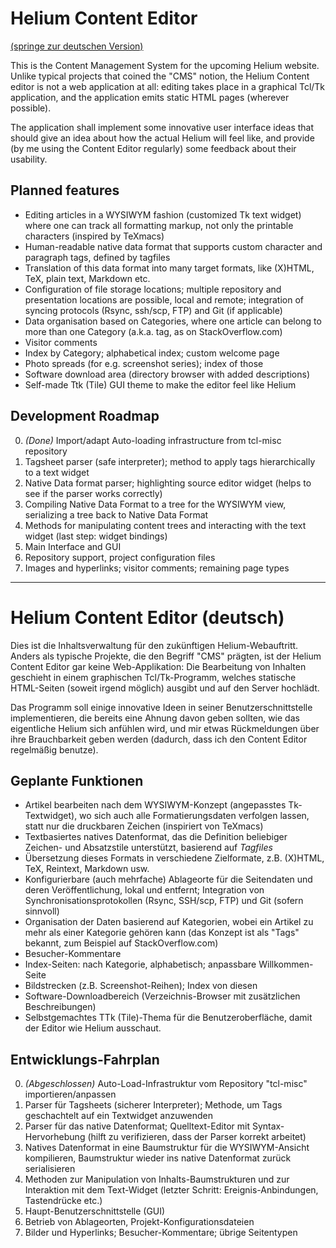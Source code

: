 Helium Content Editor
=====================

[(springe zur deutschen Version)](#helium-content-editor-deutsch)

This is the Content Management System for the upcoming Helium website.
Unlike typical projects that coined the "CMS" notion, the Helium
Content editor is not a web application at all: editing takes place
in a graphical Tcl/Tk application, and the application emits static
HTML pages (wherever possible).

The application shall implement some innovative user interface ideas
that should give an idea about how the actual Helium will feel like,
and provide (by me using the Content Editor regularly) some feedback
about their usability.

Planned features
----------------

* Editing articles in a WYSIWYM fashion (customized Tk text widget)
  where one can track all formatting markup, not only the printable
  characters (inspired by TeXmacs)
* Human-readable native data format that supports custom character
  and paragraph tags, defined by tagfiles
* Translation of this data format into many target formats, like
  (X)HTML, TeX, plain text, Markdown etc.
* Configuration of file storage locations; multiple repository
  and presentation locations are possible, local and remote;
  integration of syncing protocols (Rsync, ssh/scp, FTP) and Git
  (if applicable)
* Data organisation based on Categories, where one article can belong
  to more than one Category (a.k.a. tag, as on StackOverflow.com)
* Visitor comments
* Index by Category; alphabetical index; custom welcome page
* Photo spreads (for e.g. screenshot series); index of those
* Software download area (directory browser with added descriptions)
* Self-made Ttk (Tile) GUI theme to make the editor feel like Helium

Development Roadmap
-------------------
0. _(Done)_ Import/adapt Auto-loading infrastructure from tcl-misc repository
1. Tagsheet parser (safe interpreter); method to apply tags
   hierarchically to a text widget
2. Native Data format parser; highlighting source editor widget
   (helps to see if the parser works correctly)
3. Compiling Native Data Format to a tree for the WYSIWYM view,
   serializing a tree back to Native Data Format
4. Methods for manipulating content trees and interacting with
   the text widget (last step: widget bindings)
5. Main Interface and GUI
6. Repository support, project configuration files
7. Images and hyperlinks; visitor comments; remaining page types

-----------------------------------------------------------------------------

Helium Content Editor (deutsch)
===============================

Dies ist die Inhaltsverwaltung für den zukünftigen Helium-Webauftritt.
Anders als typische Projekte, die den Begriff "CMS" prägten, ist
der Helium Content Editor gar keine Web-Applikation: Die Bearbeitung
von Inhalten geschieht in einem graphischen Tcl/Tk-Programm, welches
statische HTML-Seiten (soweit irgend möglich) ausgibt und auf den
Server hochlädt.

Das Programm soll einige innovative Ideen in seiner Benutzerschnittstelle
implementieren, die bereits eine Ahnung davon geben sollten, wie das
eigentliche Helium sich anfühlen wird, und mir etwas Rückmeldungen über
ihre Brauchbarkeit geben werden (dadurch, dass ich den Content Editor
regelmäßig benutze).

Geplante Funktionen
-------------------

* Artikel bearbeiten nach dem WYSIWYM-Konzept (angepasstes Tk-Textwidget),
  wo sich auch alle Formatierungsdaten verfolgen lassen, statt nur die
  druckbaren Zeichen (inspiriert von TeXmacs)
* Textbasiertes natives Datenformat, das die Definition beliebiger
  Zeichen- und Absatzstile unterstützt, basierend auf _Tagfiles_
* Übersetzung dieses Formats in verschiedene Zielformate, z.B. (X)HTML,
  TeX, Reintext, Markdown usw.
* Konfigurierbare (auch mehrfache) Ablageorte für die Seitendaten und deren
  Veröffentlichung, lokal und entfernt; Integration von
  Synchronisationsprotokollen (Rsync, SSH/scp, FTP) und Git (sofern sinnvoll)
* Organisation der Daten basierend auf Kategorien, wobei ein Artikel zu mehr
  als einer Kategorie gehören kann (das Konzept ist als "Tags" bekannt, zum
  Beispiel auf StackOverflow.com)
* Besucher-Kommentare
* Index-Seiten: nach Kategorie, alphabetisch; anpassbare Willkommen-Seite
* Bildstrecken (z.B. Screenshot-Reihen); Index von diesen
* Software-Downloadbereich (Verzeichnis-Browser mit zusätzlichen
  Beschreibungen)
* Selbstgemachtes TTk (Tile)-Thema für die Benutzeroberfläche, damit der
  Editor wie Helium ausschaut.

Entwicklungs-Fahrplan
---------------------
0. _(Abgeschlossen)_ Auto-Load-Infrastruktur vom Repository "tcl-misc"
   importieren/anpassen
1. Parser für Tagsheets (sicherer Interpreter); Methode, um Tags geschachtelt
   auf ein Textwidget anzuwenden
2. Parser für das native Datenformat; Quelltext-Editor mit Syntax-Hervorhebung
   (hilft zu verifizieren, dass der Parser korrekt arbeitet)
3. Natives Datenformat in eine Baumstruktur für die WYSIWYM-Ansicht
   kompilieren, Baumstruktur wieder ins native Datenformat zurück serialisieren
4. Methoden zur Manipulation von Inhalts-Baumstrukturen und zur Interaktion
   mit dem Text-Widget (letzter Schritt: Ereignis-Anbindungen, Tastendrücke
   etc.)
5. Haupt-Benutzerschnittstelle (GUI)
6. Betrieb von Ablageorten, Projekt-Konfigurationsdateien
7. Bilder und Hyperlinks; Besucher-Kommentare; übrige Seitentypen
